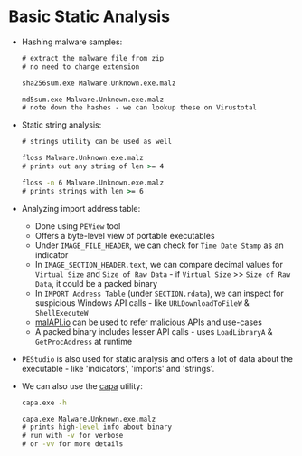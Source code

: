 # Basic Static Analysis

* Hashing malware samples:

  ```cmd
  # extract the malware file from zip
  # no need to change extension

  sha256sum.exe Malware.Unknown.exe.malz

  md5sum.exe Malware.Unknown.exe.malz
  # note down the hashes - we can lookup these on Virustotal
  ```

* Static string analysis:

  ```cmd
  # strings utility can be used as well

  floss Malware.Unknown.exe.malz
  # prints out any string of len >= 4

  floss -n 6 Malware.Unknown.exe.malz
  # prints strings with len >= 6
  ```

* Analyzing import address table:

  * Done using ```PEView``` tool
  * Offers a byte-level view of portable executables
  * Under ```IMAGE_FILE_HEADER```, we can check for ```Time Date Stamp``` as an indicator
  * In ```IMAGE_SECTION_HEADER.text```, we can compare decimal values for ```Virtual Size``` and ```Size of Raw Data``` - if ```Virtual Size``` >> ```Size of Raw Data```, it could be a packed binary
  * In ```IMPORT Address Table``` (under ```SECTION.rdata```), we can inspect for suspicious Windows API calls - like ```URLDownloadToFileW``` & ```ShellExecuteW```
  * [malAPI.io](https://malapi.io/) can be used to refer malicious APIs and use-cases
  * A packed binary includes lesser API calls - uses ```LoadLibraryA``` & ```GetProcAddress``` at runtime

* ```PEStudio``` is also used for static analysis and offers a lot of data about the executable - like 'indicators', 'imports' and 'strings'.

* We can also use the [capa](https://github.com/mandiant/capa) utility:

  ```cmd
  capa.exe -h

  capa.exe Malware.Unknown.exe.malz
  # prints high-level info about binary
  # run with -v for verbose
  # or -vv for more details
  ```
